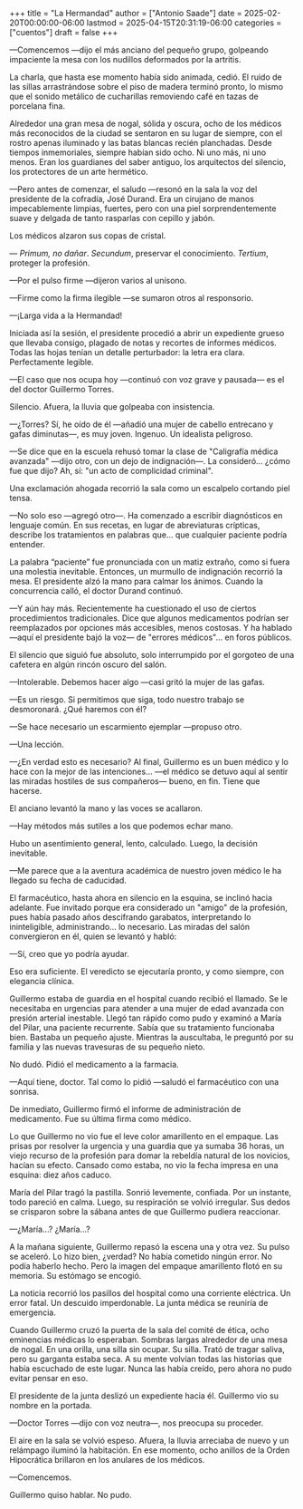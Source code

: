 +++
title = "La Hermandad"
author = ["Antonio Saade"]
date = 2025-02-20T00:00:00-06:00
lastmod = 2025-04-15T20:31:19-06:00
categories = ["cuentos"]
draft = false
+++

—Comencemos —dijo el más anciano del pequeño grupo, golpeando impaciente la mesa con los nudillos deformados por la artritis.

La charla, que hasta ese momento había sido animada, cedió. El ruido de las sillas arrastrándose sobre el piso de madera terminó pronto, lo mismo que el sonido metálico de cucharillas removiendo café en tazas de porcelana fina.

Alrededor una gran mesa de nogal, sólida y oscura, ocho de los médicos más reconocidos de la ciudad se sentaron en su lugar de siempre, con el rostro apenas iluminado y las batas blancas recién planchadas. Desde tiempos inmemoriales, siempre habían sido ocho. Ni uno más, ni uno menos. Eran los guardianes del saber antiguo, los arquitectos del silencio, los protectores de un arte hermético.

—Pero antes de comenzar, el saludo —resonó en la sala la voz del presidente de la cofradía, José Durand. Era un cirujano de manos impecablemente limpias, fuertes, pero con una piel sorprendentemente suave y delgada de tanto rasparlas con cepillo y jabón.

Los médicos alzaron sus copas de cristal.

— _Primum, no dañar_. _Secundum_, preservar el conocimiento. _Tertium_, proteger la profesión.

—Por el pulso firme —dijeron varios al unísono.

—Firme como la firma ilegible —se sumaron otros al responsorio.

—¡Larga vida a la Hermandad!

Iniciada así la sesión, el presidente procedió a abrir un expediente grueso que llevaba consigo, plagado de notas y recortes de informes médicos. Todas las hojas tenían un detalle perturbador: la letra era clara. Perfectamente legible.

—El caso que nos ocupa hoy —continuó con voz grave y pausada— es el del doctor Guillermo Torres.

Silencio. Afuera, la lluvia que golpeaba con insistencia.

—¿Torres? Sí, he oído de él —añadió una mujer de cabello entrecano y gafas diminutas—, es muy joven. Ingenuo. Un idealista peligroso.

—Se dice que en la escuela rehusó tomar la clase de "Caligrafía médica avanzada" —dijo otro, con un dejo de indignación—. La consideró… ¿cómo fue que dijo? Ah, sí: "un acto de complicidad criminal".

Una exclamación ahogada recorrió la sala como un escalpelo cortando piel tensa.

—No solo eso —agregó otro—. Ha comenzado a escribir diagnósticos en lenguaje común. En sus recetas, en lugar de abreviaturas crípticas, describe los tratamientos en palabras que… que cualquier paciente podría entender.

La palabra “paciente” fue pronunciada con un matiz extraño, como si fuera una molestia inevitable. Entonces, un murmullo de indignación recorrió la mesa. El presidente alzó la mano para calmar los ánimos. Cuando la concurrencia calló, el doctor Durand continuó.

—Y aún hay más. Recientemente ha cuestionado el uso de ciertos procedimientos tradicionales. Dice que algunos medicamentos podrían ser reemplazados por opciones más accesibles, menos costosas. Y ha hablado —aquí el presidente bajó la voz— de "errores médicos"... en foros públicos.

El silencio que siguió fue absoluto, solo interrumpido por el gorgoteo de una cafetera en algún rincón oscuro del salón.

—Intolerable. Debemos hacer algo —casi gritó la mujer de las gafas.

—Es un riesgo. Si permitimos que siga, todo nuestro trabajo se desmoronará. ¿Qué haremos con él?

—Se hace necesario un escarmiento ejemplar —propuso otro.

—Una lección.

—¿En verdad esto es necesario? Al final, Guillermo es un buen médico y lo hace con la mejor de las intenciones... —el médico se detuvo aquí al sentir las miradas hostiles de sus compañeros— bueno, en fin. Tiene que hacerse.

El anciano levantó la mano y las voces se acallaron.

—Hay métodos más sutiles a los que podemos echar mano.

Hubo un asentimiento general, lento, calculado. Luego, la decisión inevitable.

—Me parece que a la aventura académica de nuestro joven médico le ha llegado su fecha de caducidad.

El farmacéutico, hasta ahora en silencio en la esquina, se inclinó hacia adelante. Fue invitado porque era considerado un "amigo" de la profesión, pues había pasado años descifrando garabatos, interpretando lo ininteligible, administrando... lo necesario. Las miradas del salón convergieron en él, quien se levantó y habló:

—Sí, creo que yo podría ayudar.

Eso era suficiente. El veredicto se ejecutaría pronto, y como siempre, con elegancia clínica.

Guillermo estaba de guardia en el hospital cuando recibió el llamado. Se le necesitaba en urgencias para atender a una mujer de edad avanzada con presión arterial inestable. Llegó tan rápido como pudo y examinó a María del Pilar, una paciente recurrente. Sabía que su tratamiento funcionaba bien. Bastaba un pequeño ajuste. Mientras la auscultaba, le preguntó por su familia y las nuevas travesuras de su pequeño nieto.

No dudó. Pidió el medicamento a la farmacia.

—Aquí tiene, doctor. Tal como lo pidió —saludó el farmacéutico con una sonrisa.

De inmediato, Guillermo firmó el informe de administración de medicamento. Fue su última firma como médico.

Lo que Guillermo no vio fue el leve color amarillento en el empaque. Las prisas por resolver la urgencia y una guardia que ya sumaba 36 horas, un viejo recurso de la profesión para domar la rebeldía natural de los novicios, hacían su efecto. Cansado como estaba, no vio la fecha impresa en una esquina: diez años caduco.

María del Pilar tragó la pastilla. Sonrió levemente, confiada. Por un instante, todo pareció en calma. Luego, su respiración se volvió irregular. Sus dedos se crisparon sobre la sábana antes de que Guillermo pudiera reaccionar.

—¿María...? ¿María...?

A la mañana siguiente, Guillermo repasó la escena una y otra vez. Su pulso se aceleró. Lo hizo bien, ¿verdad? No había cometido ningún error. No podía haberlo hecho. Pero la imagen del empaque amarillento flotó en su memoria. Su estómago se encogió.

La noticia recorrió los pasillos del hospital como una corriente eléctrica. Un error fatal. Un descuido imperdonable. La junta médica se reuniría de emergencia.

Cuando Guillermo cruzó la puerta de la sala del comité de ética, ocho eminencias médicas lo esperaban. Sombras largas alrededor de una mesa de nogal. En una orilla, una silla sin ocupar. Su silla. Trató de tragar saliva, pero su garganta estaba seca. A su mente volvían todas las historias que había escuchado de este lugar. Nunca las había creído, pero ahora no pudo evitar pensar en eso.

El presidente de la junta deslizó un expediente hacia él. Guillermo vio su nombre en la portada.

—Doctor Torres —dijo con voz neutra—, nos preocupa su proceder.

El aire en la sala se volvió espeso. Afuera, la lluvia arreciaba de nuevo y un relámpago iluminó la habitación. En ese momento, ocho anillos de la Orden Hipocrática brillaron en los anulares de los médicos.

—Comencemos.

Guillermo quiso hablar. No pudo.
